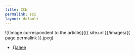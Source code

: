 ```yaml
---
title: ССЫ
permalink: ssi
layout: default
---
```



![(Image correspondent to the article)]({{ site.url }}/images/{{ page.permalink }}.jpeg)


+ [Далее](tri)
